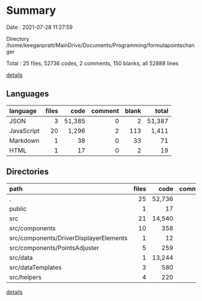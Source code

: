 # Summary

Date : 2021-07-28 11:27:59

Directory /home/keeganpratt/MainDrive/Documents/Programming/formulapointschanger

Total : 25 files,  52736 codes, 2 comments, 150 blanks, all 52888 lines

[details](details.md)

## Languages
| language | files | code | comment | blank | total |
| :--- | ---: | ---: | ---: | ---: | ---: |
| JSON | 3 | 51,385 | 0 | 2 | 51,387 |
| JavaScript | 20 | 1,296 | 2 | 113 | 1,411 |
| Markdown | 1 | 38 | 0 | 33 | 71 |
| HTML | 1 | 17 | 0 | 2 | 19 |

## Directories
| path | files | code | comment | blank | total |
| :--- | ---: | ---: | ---: | ---: | ---: |
| . | 25 | 52,736 | 2 | 150 | 52,888 |
| public | 1 | 17 | 0 | 2 | 19 |
| src | 21 | 14,540 | 2 | 113 | 14,655 |
| src/components | 10 | 358 | 1 | 70 | 429 |
| src/components/DriverDisplayerElements | 1 | 12 | 0 | 1 | 13 |
| src/components/PointsAdjuster | 5 | 259 | 1 | 42 | 302 |
| src/data | 1 | 13,244 | 0 | 0 | 13,244 |
| src/dataTemplates | 3 | 580 | 1 | 3 | 584 |
| src/helpers | 4 | 220 | 0 | 20 | 240 |

[details](details.md)